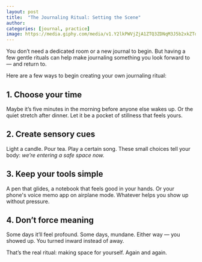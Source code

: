 ```yaml
---
layout: post
title:  "The Journaling Ritual: Setting the Scene"
author: 
categories: [journal, practice]
image: https://media.giphy.com/media/v1.Y2lkPWVjZjA1ZTQ3ZDNqM3J5b2xkZTdsbWpldm16dmw2M2wyODRxdjU1cG83ZjRuYWJpeCZlcD12MV9naWZzX3NlYXJjaCZjdD1n/IneGbyWjjEcnK/giphy.gif
---
```


You don’t need a dedicated room or a new journal to begin. But having a few gentle rituals can help make journaling something you look forward to — and return to.

Here are a few ways to begin creating your own journaling ritual:

## 1. Choose your time

Maybe it’s five minutes in the morning before anyone else wakes up. Or the quiet stretch after dinner. Let it be a pocket of stillness that feels yours.

## 2. Create sensory cues

Light a candle. Pour tea. Play a certain song. These small choices tell your body: _we’re entering a safe space now._

## 3. Keep your tools simple

A pen that glides, a notebook that feels good in your hands. Or your phone's voice memo app on airplane mode. Whatever helps you show up without pressure.

## 4. Don’t force meaning

Some days it’ll feel profound. Some days, mundane. Either way — you showed up. You turned inward instead of away.

That’s the real ritual: making space for yourself. Again and again.

